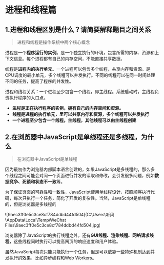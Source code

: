 # 								进程和线程篇

## 1.进程和线程区别是什么？请简要解释题目之间关系

> 进程和线程是操作系统中两个核心概念

​	进程是一个**程序运行的实例**。是一个独立执行的环境，包含所需的内存、资源和上下文信息。每个进程都有自己的内存空间，不能直接共享数据。

​	线程是**进程内的执行单元**。一个进程可以包含多个线程，共享内存和资源。是CPU调度的最小单元，多个线程可以并发执行。不同的线程可以在同一时间处理不同的任务，提高了程序的并发性。

​	进程和线程关系：一个进程至少包含一个线程，即主线程。系统启动时，主线程负责执行程序的入口点。

- **进程是正在执行程序的实例，拥有自己的内存空间和资源。**
- **线程是进程的执行单元，里可以共享内存和资源，多个线程可以并发执行**
- **一个进程至少包含一个线程，主线程，其他线程可以由主线程创建**

## 2.在浏览器中JavaScript是单线程还是多线程，为什么

> 在浏览器中JavaScript是单线程

​	因为最初作为浏览器内部脚本语言创建的，如果JavaScript是多线程的，那么多个线程之间可能会对同一个页面进行并发的读取和修改，会引发很多问题，例如**数据竞争、死锁和状态不一致**等。

​	为了保证页面的可靠性和一致性，JavaScript使用单线程设计，按照顺序执行代码，每次只执行一个任务，简化了开发的复杂性。当然，JavaScript是单线程的，但是浏览器是多线程的

![9aec3ff0e5c3ce8cf784ddbd44fd504](C:\Users\听风\AppData\Local\Temp\WeChat Files\9aec3ff0e5c3ce8cf784ddbd44fd504.jpg)

​	浏览器除了JavaScript的执行线程之外，还有**GUI线程、渲染线程、网络请求线程**，这些线程同时执行可以提高网页的响应速度和用户体验。

​	虽然JavaScript每次只能只能执行一个任务，但是可以依靠一些特殊机制达到并发执行的效果，比如异步编程和Web Workers。

​	
